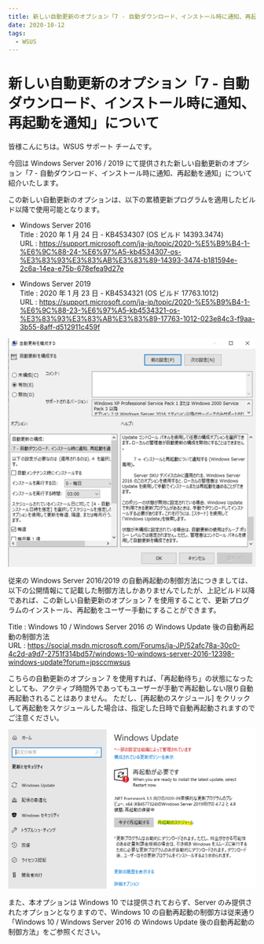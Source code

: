 ```yaml
---
title: 新しい自動更新のオプション「7 - 自動ダウンロード、インストール時に通知、再起動を通知」について
date: 2020-10-12
tags:
  - WSUS
---
```


# 新しい自動更新のオプション「7 - 自動ダウンロード、インストール時に通知、再起動を通知」について

皆様こんにちは。WSUS サポート チームです。

今回は Windows Server 2016 / 2019 にて提供された新しい自動更新のオプション「7 - 自動ダウンロード、インストール時に通知、再起動を通知」について紹介いたします。

この新しい自動更新のオプションは、以下の累積更新プログラムを適用したビルド以降で使用可能となります。

- Windows Server 2016  
Title : 2020 年 1 月 24 日 - KB4534307 (OS ビルド 14393.3474)  
URL : https://support.microsoft.com/ja-jp/topic/2020-%E5%B9%B4-1-%E6%9C%88-24-%E6%97%A5-kb4534307-os-%E3%83%93%E3%83%AB%E3%83%89-14393-3474-b181594e-2c6a-14ea-e75b-678efea9d27e

- Windows Server 2019  
Title : 2020 年 1 月 23 日 - KB4534321 (OS ビルド 17763.1012)  
URL : https://support.microsoft.com/ja-jp/topic/2020-%E5%B9%B4-1-%E6%9C%88-23-%E6%97%A5-kb4534321-os-%E3%83%93%E3%83%AB%E3%83%89-17763-1012-023e84c3-f9aa-3b55-8aff-d512911c459f

![image.png](./2020-10-12_01/1.png)  

従来の Windows Server 2016/2019 の自動再起動の制御方法につきましては、以下の公開情報にて記載した制御方法しかありませんでしたが、上記ビルド以降であれば、この新しい自動更新のオプション 7 を使用することで、更新プログラムのインストール、再起動をユーザー手動にすることができます。  

Title : Windows 10 / Windows Server 2016 の Windows Update 後の自動再起動の制御方法  
URL : https://social.msdn.microsoft.com/Forums/ja-JP/52afc78a-30c0-4c2d-a9d7-2751f314bd57/windows-10-windows-server-2016-12398-windows-update?forum=jpsccmwsus  

こちらの自動更新のオプション 7 を使用すれば、「再起動待ち」の状態になったとしても、アクティブ時間外であってもユーザーが手動で再起動しない限り自動再起動されることはありません。
ただし、[再起動のスケジュール] をクリックして再起動をスケジュールした場合は、指定した日時で自動再起動されますのでご注意ください。

![image.png](./2020-10-12_01/2.png)  

また、本オプションは Windows 10 では提供されておらず、Server のみ提供されたオプションとなりますので、Windows 10 の自動再起動の制御方は従来通り「Windows 10 / Windows Server 2016 の Windows Update 後の自動再起動の制御方法」をご参照ください。
